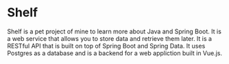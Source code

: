 # Shelf

Shelf is a pet project of mine to learn more about Java and Spring Boot. It is a web service that allows you to store data and retrieve them later. It is a RESTful API that is built on top of Spring Boot and Spring Data. It uses Postgres as a database and is a backend for a web appliction built in Vue.js.
